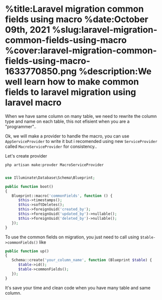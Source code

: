 %title:Laravel migration common fields using macro
%date:October 09th, 2021
%slug:laravel-migration-common-fields-using-macro
%cover:laravel-migration-common-fields-using-macro-1633770850.png
%description:We well learn how to make common fields to laravel migration using laravel macro
==========
When we have same column on many table, we need to rewrite the column type and name on each table, this not efisient when you are a "programmer"..

Ok, we will make a provider to handle the macro, you can use `AppServiceProvider` to write it but i recomended using new `ServiceProvider` called `MacroServiceProvider` for consistency..

Let's create provider

```shell
php artisan make:provder MacroServiceProvider
```

```php

use Illuminate\Database\Schema\Blueprint;

public function boot()
{
   Blueprint::macro('commonFields', function () {
      $this->timestamps();
      $this->softDeletes();
      $this->foreignUuid('created_by');
      $this->foreignUuid('updated_by')->nullable();
      $this->foreignUuid('deleted_by')->nullable();
   });
}
```

To use the common fields on migration, you just need to call using `$table->commonFields()` like

```php
public function up()
{
   Schema::create('your_column_name', function (Blueprint $table) {
      $table->id();
      $table->commonFields();
   });
}
```

It's save your time and clean code when you have many table and same column.
